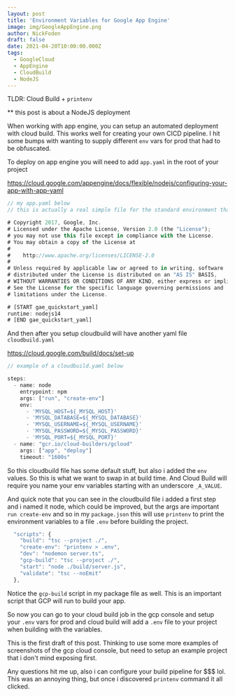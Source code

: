 ```yaml
---
layout: post
title: 'Environment Variables for Google App Engine'
image: img/GoogleAppEngine.png
author: NickFoden
draft: false
date: 2021-04-20T10:00:00.000Z
tags:
  - GoogleCloud
  - AppEngine
  - CloudBuild
  - NodeJS
---
```


TLDR: Cloud Build + `printenv`



** this post is about a NodeJS deployment

When working with app engine, you can setup an automated deployment with cloud build. This works well for creating your own CICD pipeline. I hit some bumps with wanting to supply different `env` vars for prod that had to be obfuscated. 

To deploy on app engine you will need to add `app.yaml` in the root of your project

 https://cloud.google.com/appengine/docs/flexible/nodejs/configuring-your-app-with-app-yaml

```javascript
// my app.yaml below
// this is actually a real simple file for the standard environment that will scale to zero
```

```javascript
# Copyright 2017, Google, Inc.
# Licensed under the Apache License, Version 2.0 (the "License");
# you may not use this file except in compliance with the License.
# You may obtain a copy of the License at
#
#    http://www.apache.org/licenses/LICENSE-2.0
#
# Unless required by applicable law or agreed to in writing, software
# distributed under the License is distributed on an "AS IS" BASIS,
# WITHOUT WARRANTIES OR CONDITIONS OF ANY KIND, either express or implied.
# See the License for the specific language governing permissions and
# limitations under the License.

# [START gae_quickstart_yaml]
runtime: nodejs14
# [END gae_quickstart_yaml]
```

And then after you setup cloudbuild will have another yaml file 
`cloudbuild.yaml`

https://cloud.google.com/build/docs/set-up

```javascript
// example of a cloudbuild.yaml below
```

```javascript
steps:
  - name: node
    entrypoint: npm
    args: ["run", "create-env"]
    env:
      - 'MYSQL_HOST=${_MYSQL_HOST}'
      - 'MYSQL_DATABASE=${_MYSQL_DATABASE}'
      - 'MYSQL_USERNAME=${_MYSQL_USERNAME}'
      - 'MYSQL_PASSWORD=${_MYSQL_PASSWORD}'
      - 'MYSQL_PORT=${_MYSQL_PORT}'
  - name: "gcr.io/cloud-builders/gcloud"
    args: ["app", "deploy"]
    timeout: "1600s"
```

So this cloudbuild file has some default stuff, but also i added the `env` values. So this is what we want to swap in at build time. And Cloud Build will require you name your env variables starting with an underscore `_A_VALUE`. 

And quick note that you can see in the cloudbuild file i added a first step and i named it node, which could be improved, but the args are important `run create-env` and so in my `package.json` this will use `printenv` to print the environment variables to a file `.env` before building the project. 

```javascript
  "scripts": {
    "build": "tsc --project ./",
    "create-env": "printenv > .env",
    "dev": "nodemon server.ts",
    "gcp-build": "tsc --project ./",
    "start": "node ./build/server.js",
    "validate": "tsc --noEmit"
  },
```
Notice the `gcp-build` script in my package file as well. This is an important script that GCP will run to build your app. 

So now you can go to your cloud build job in the gcp console and setup your `.env` vars for prod and cloud build will add a `.env` file to your project when building with the variables. 

This is the first draft of this post. Thinking to use some more examples of screenshots of the gcp cloud console, but need to setup an example project that i don't mind exposing first. 

Any questions hit me up, also i can configure your build pipeline for $$$ lol. This was an annoying thing, but once i discovered `printenv` command it all clicked. 
